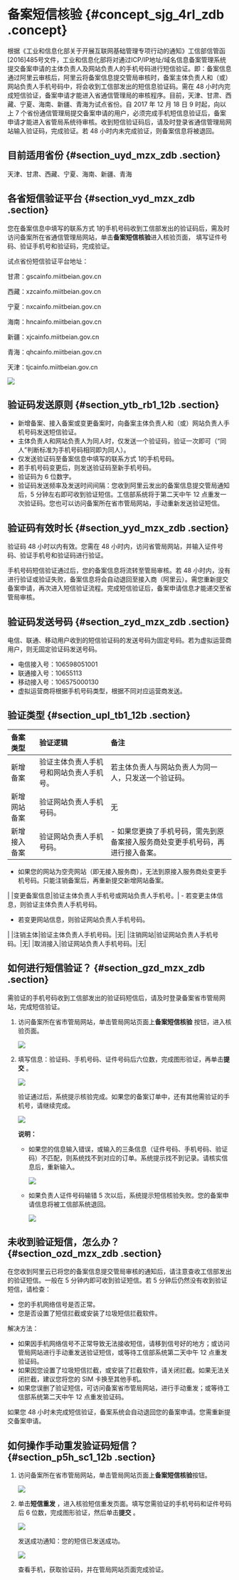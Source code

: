 # 备案短信核验 {#concept_sjg_4rl_zdb .concept}

根据《工业和信息化部关于开展互联网基础管理专项行动的通知》工信部信管函\[2016\]485号文件，工业和信息化部将对通过ICP/IP地址/域名信息备案管理系统 提交备案申请的主体负责人及网站负责人的手机号码进行短信验证。即：备案信息通过阿里云审核后，阿里云将备案信息提交管局审核时，备案主体负责人和（或）网站负责人手机号码中，将会收到工信部发出的短信息验证码。需在 48 小时内完成短信验证，备案申请才能进入省通信管理局的审核程序。目前，天津、甘肃、西藏、宁夏、海南、新疆、青海为试点省份。自 2017 年 12 月 18 日 9 时起，向以上 7 个省份通信管理局提交备案申请的用户，必须完成手机短信息验证后，备案申请才能进入省管局系统待审核。收到短信验证码后，请及时登录省通信管理局网站输入验证码，完成验证。若 48 小时内未完成验证，则备案信息将被退回。

## 目前适用省份 {#section_uyd_mzx_zdb .section}

天津、甘肃、西藏、宁夏、海南、新疆、青海

## 各省短信验证平台 {#section_vyd_mzx_zdb .section}

您在备案信息中填写的联系方式 1的手机号码收到工信部发出的验证码后，需及时访问备案所在省通信管理局网站，单击**备案短信核验**进入核验页面， 填写证件号码、验证手机号和验证码，完成验证。

试点省份短信验证平台地址：

甘肃：gscainfo.miitbeian.gov.cn

西藏：xzcainfo.miitbeian.gov.cn

宁夏：nxcainfo.miitbeian.gov.cn

海南：hncainfo.miitbeian.gov.cn

新疆：xjcainfo.miitbeian.gov.cn

青海：qhcainfo.miitbeian.gov.cn

天津：tjcainfo.miitbeian.gov.cn

![](http://static-aliyun-doc.oss-cn-hangzhou.aliyuncs.com/assets/img/14204/5575_zh-CN.png)

## 验证码发送原则 {#section_ytb_rb1_12b .section}

-   新增备案、接入备案或变更备案时，向备案主体负责人和（或）网站负责人手机号码发送短信验证。
-   主体负责人和网站负责人为同人时，仅发送一个验证码，验证一次即可（“同人”判断标准为手机号码相同即为同人）。
-   仅发送验证码至备案信息中填写的联系方式 1的手机号码。
-   若手机号码变更后，则发送验证码至新手机号码。
-   验证码为 6 位数字。
-   验证码发送频率及发送时间间隔：您收到阿里云发出的备案信息提交管局通知后，5 分钟左右即可收到验证短信。工信部系统将于第二天中午 12 点重发一次验证码。您也可以访问备案所在省市管局网站，手动重新发送验证短信。

## 验证码有效时长 {#section_yyd_mzx_zdb .section}

验证码 48 小时以内有效。您需在 48 小时内，访问省管局网站，并输入证件号码、验证手机号和验证码进行验证。

手机号码短信验证通过后，您的备案信息将流转至管局审核。若 48 小时内，没有进行验证或验证失败，备案信息将会自动退回至接入商（阿里云）。需您重新提交备案申请，再次进入短信验证流程。完成短信验证后，备案申请信息才能递交至省管局审核。

## 验证码发送号码 {#section_zyd_mzx_zdb .section}

电信、联通、移动用户收到的短信验证码的发送号码为固定号码。若为虚拟运营商用户，则无固定验证码发送号码。

-   电信接入号：106598051001
-   联通接入号：10655113
-   移动接入号：106575000130
-   虚拟运营商将根据手机号码类型，根据不同对应运营商发送。

## 验证类型 {#section_upl_tb1_12b .section}

|备案类型|验证逻辑|备注|
|:---|:---|:-|
|新增备案|验证主体负责人手机号和网站负责人手机号。|若主体负责人与网站负责人为同一人，只发送一个验证码。|
|新增网站备案|验证网站负责人手机号码。|无|
|新增接入备案|验证网站负责人手机号码。| -   如果您更换了手机号码，需先到原备案接入服务商处变更手机号码，再进行接入备案。
-   如果您的网站为空壳网站（即无接入服务商），无法到原接入服务商处变更手机号码。只能注销备案后，再重新提交新增网站备案。

 |
|变更备案信息|验证主体负责人手机号或网站负责人手机号。| -   若变更主体信息，则验证主体负责人手机号码。
-   若变更网站信息，则验证网站负责人手机号码。

 |
|注销主体|验证主体负责人手机号码。|无|
|注销网站|验证网站负责人手机号码。|无|
|取消接入|验证网站负责人手机号码。|无|

## 如何进行短信验证？ {#section_gzd_mzx_zdb .section}

需验证的手机号码收到工信部发出的验证码短信后，请及时登录备案省市管局网站，完成短信验证。

1.  访问备案所在省市管局网站，单击管局网站页面上**备案短信核验** 按钮，进入核验页面。

    ![](http://static-aliyun-doc.oss-cn-hangzhou.aliyuncs.com/assets/img/14204/5575_zh-CN.png)

2.  填写信息：验证码、手机号码、证件号码后六位数，完成图形验证，再单击**提交** 。

    ![](http://static-aliyun-doc.oss-cn-hangzhou.aliyuncs.com/assets/img/14204/5574_zh-CN.png)

    验证通过后，系统提示核验完成。如果您的备案订单中，还有其他需验证的手机号，请继续完成。

    ![](http://static-aliyun-doc.oss-cn-hangzhou.aliyuncs.com/assets/img/14204/5577_zh-CN.png)

    **说明：** 

    -   如果您的信息输入错误，或输入的三条信息（证件号码、手机号码、验证码）不匹配，则系统找不到对应的订单。系统提示找不到记录。请核实信息后，重新输入。

        ![](http://static-aliyun-doc.oss-cn-hangzhou.aliyuncs.com/assets/img/14204/5573_zh-CN.png)

    -   如果负责人证件号码输错 5 次以后，系统提示短信核验失败。您的备案申请信息将被工信部系统退回。

        ![](http://docs-aliyun.cn-hangzhou.oss.aliyun-inc.com/assets/pic/63826/cn_zh/1513307443745/%E9%AA%8C%E8%AF%81%E6%9C%AA%E9%80%9A%E8%BF%87.png)


## 未收到验证短信，怎么办？ {#section_ozd_mzx_zdb .section}

在您收到阿里云已将您的备案信息提交管局审核的通知后，请注意查收工信部发出的验证短信。一般在 5 分钟内即可收到验证短信。若 5 分钟后仍然没有收到验证短信，请检查：

-   您的手机网络信号是否正常。
-   您是否设置了短信拦截或安装了垃圾短信拦截软件。

解决方法：

-   如果因手机网络信号不正常导致无法接收短信，请移到信号好的地方；或访问管局网站进行手动重发送验证短信，或等待工信部系统第二天中午 12 点重发验证码。
-   如果因您设置了垃圾短信拦截，或安装了拦截软件，请关闭拦截。如果无法关闭拦截，建议您将您的 SIM 卡换至其他手机。
-   如果您误删了验证短信，可访问备案省市管局网站，进行手动重发；或等待工信部系统第二天中午 12 点重发验证码。

如果您 48 小时未完成短信验证，备案系统会自动退回您的备案申请。您需重新提交备案申请。

## 如何操作手动重发验证码短信？ {#section_p5h_sc1_12b .section}

1.  访问备案所在省市管局网站，单击管局网站页面上**备案短信核验**按钮。

    ![](http://static-aliyun-doc.oss-cn-hangzhou.aliyuncs.com/assets/img/14204/5575_zh-CN.png)

2.  单击**短信重发** ，进入核验短信重发页面。填写您需验证的手机号码和证件号码后 6 位数，完成图形验证，然后单击**提交** 。

    ![](http://static-aliyun-doc.oss-cn-hangzhou.aliyuncs.com/assets/img/14204/5580_zh-CN.png)

    发送成功通知：您的短信已发送成功。

    ![](http://static-aliyun-doc.oss-cn-hangzhou.aliyuncs.com/assets/img/14204/5579_zh-CN.png)

    查看手机，获取验证码，并在管局网站页面完成验证。


